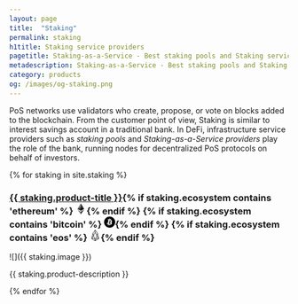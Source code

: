 ```yaml
---
layout: page
title:  "Staking"
permalink: staking
h1title: Staking service providers
pagetitle: Staking-as-a-Service - Best staking pools and Staking service providers.  
metadescription: Staking-as-a-Service - Best staking pools and Staking service providers. PoS networks use validators who create, propose, or vote on blocks added to the blockchain. From the end-user perspective, Staking is similar to interest savings account in a traditional bank.
category: products
og: /images/og-staking.png
---
```

PoS networks use validators who create, propose, or vote on blocks added to the blockchain. From the customer point of view, Staking is similar to interest savings account in a traditional bank. In DeFi, infrastructure service providers such as _staking pools_ and _Staking-as-a-Service providers_ play the role of the bank, running nodes for decentralized PoS protocols on behalf of investors.

{% for staking in site.staking %}
### <a href="{{ staking.product-url }}?utm_source=defiprime.com">{{ staking.product-title }}</a>{% if staking.ecosystem contains 'ethereum' %} ![](images/ether.png "Built on Ethereum or related to Ethereum ecosystem"){% endif %} {% if staking.ecosystem contains 'bitcoin' %} ![](/images/btc.png "Using Bitcoin ecosystem"){% endif %} {% if staking.ecosystem contains 'eos' %} ![](/images/eos.png "Built on EOS or related to EOS ecosystem"){% endif %}

![]({{ staking.image }})

{{ staking.product-description }}

{% endfor %}
